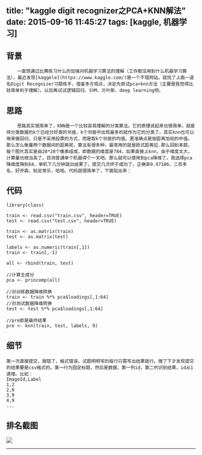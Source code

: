 title: "kaggle digit recognizer之PCA+KNN解法"
date: 2015-09-16 11:45:27
tags: [kaggle, 机器学习]
---

## 背景 ##
	    一直想通过比赛练习什么的加强对机器学习算法的理解（工作都没用到什么机器学习算法），最近发现[kaggele](https://www.kaggle.com/)是一个不错网站。就找了上面一道名Digit Recognizer习题练手，借鉴多方观点，决定先尝试pca+knn方法（主要是我觉得比较简单利于理解）。以后再试试逻辑回归、SVM、贝叶斯、deep learning吧。

## 思路 ##
	    思路其实很简单了，KNN是一个比较容易理解的分类算法。它的原理说起来也很简单，就是待分类数据的k个已经分好类的邻居，k个邻居中出现最多的就作为它的分类了。其实knn也可以用来做回归，只是不采用投票的方式，而是取k个邻居的均值，更准确点是按距离加权的中值。那么怎么衡量两个数据间的距离呢，算法有很多种，最常用的就是欧式距离拉.那么回到本题，每个图片其实是由28*28个像素组成，即数据的维度是784，如果直接上knn，由于维度太大，计算量也相当高了。目测普通单个机器得个一天吧。那么就可以使用到pca降维了。我选择pca降维度降到64，单机下几分钟就出结果了。提交几次终于成功了，正确率0.97186，二百多名，好开森，知足常乐，哈哈。代码就很简单了，下面贴出来：

## 代码 ##

```
library(class)

train <- read.csv("train.csv", header=TRUE)
test <- read.csv("test.csv", header=TRUE)

train <- as.matrix(train)
test <- as.matrix(test)

labels <- as.numeric(train[,1])
train <- train[,-1]

all <- rbind(train, test)

//计算主成分
pca <- princomp(all)

//对训练数据降维转换
train <- train %*% pca$loadings[,1:64]
//对测试数据降维转换
test <- test %*% pca$loadings[,1:64]

//pre即是最终结果
pre <- knn(train, test, labels, 9)	
```

## 细节 ##
	第一次直接提交，报错了，格式错误。试题明明写的每行只需写出结果就行。搜了下才发现提交的结果要是csv格式的。第一行为固定标题，然后是数据，第一列id，第二列识别结果，id从1递增。比如：
	ImageId,Label
	1,2
	2,0
	3,9
	4,9
	...

## 排名截图 ##
![](/images/kaggle_first.png)

----------
